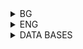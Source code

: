 <details>
    <summary>BG</summary>

# Модификация на БД - задачи

<ol>
    <li>Да се добави информация за актрисата Nicole Kidman. За нея знаем само, че е родена на 20-и юни 1967.</li>
    <li>Да се изтрият всички продуценти с печалба (networth) под 10 милиона.</li>
    <li>Да се изтрие информацията за всички филмови звезди, за които не се знае адреса.</li>
    <li>Използвайки две INSERT заявки, съхранете в базата данни факта, че персонален компютър модел 1100 е направен от производителя C, има процесор 2400 MHz, RAM 2048 MB, твърд диск 500 GB, 52x DVD устройство и струва $299. Нека новият компютър има код 12. Забележка: моделът и CD са от тип низ. -- Упътване: самото вмъкване на данни е очевидно как ще стане, помислете в какъв ред е по-логично да са двете заявки.</li>
    <li>Да се изтрие всичката налична информация за компютри модел 1100.</li>
    <li>За всеки персонален компютър се продава и 15-инчов лаптоп със същите параметри, но с $500 по-скъп. Кодът на такъв лаптоп е със 100 по-голям от кода на съответния компютър. Добавете тази информация в базата.</li>
    <li>Да се изтрият всички лаптопи, направени от производител, който не произвежда принтери. -- Упътване: Мислете си, че решавате задача от познат тип - "Да се изведат всички лаптопи, ...". Накрая ще е нужна съвсем малка промяна. Ако започнете директно да триете, много е вероятно при някой грешен опит да изтриете всички лаптопи и ще трябва често да възстановявате таблицата или да работите на сляпо.</li>
    <li>Производител А купува производител B. На всички продукти на В променете производителя да бъде А.</li>
    <li>Да се намали два пъти цената на всеки компютър и да се добавят по 20 GB към всеки твърд диск. Упътване: няма нужда от две отделни заявки.</li>
    <li>За всеки лаптоп от производител B добавете по един инч към диагонала на екрана.</li>
    <li>Два британски бойни кораба от класа Nelson - Nelson и Rodney - са били пуснати на вода едновременно през 1927 г. Имали са девет 16-инчови оръдия (bore) и водоизместимост от 34 000 тона (displacement). Добавете тези факти към базата от данни.</li>
    <li>Изтрийте от Ships всички кораби, които са потънали в битка.</li>
    <li>Променете данните в релацията Classes така, че калибърът (bore) да се измерва в сантиметри (в момента е в инчове, 1 инч ~ 2.5 см) и водоизместимостта да се измерва в метрични тонове (1 м.т. = 1.1 т.)</li>
    <li>Изтрийте всички класове, от които има по-малко от три кораба.</li>
    <li>Променете калибъра на оръдията и водоизместимостта на класа Iowa, така че да са същите като тези на класа Bismarck.</li>
</ol>

</details>

<details>
    <summary>ENG</summary>

# Modification of DB - problems

</details>

<details>
    <summary>DATA BASES</summary>

# MOVIES
<img src="../MOVIES.png"
     alt="Markdown Monster icon"
     style="float: left; margin-right: 10px;" />

# PRODUCTS
<img src="../PRODUCTS.png"
     alt="Markdown Monster icon"
     style="float: left; margin-right: 10px;" />

# SHIPS
<img src="../SHIPS.png"
     alt="Markdown Monster icon"
     style="float: left; margin-right: 10px;" />

</details>